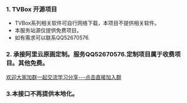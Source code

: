 ### 1. TVBox 开源项目  
- TVBox系列相关软件可自行网络下载，本项目不提供相关软件。  
- 本服务站源仅提供免费项目。
- 如有需求可以联系QQ52670576.

### 2. 承接阿里云原画定制。服务QQ52670576.定制项目属于收费项目。其他免费。
[欢迎大家加群一起交流学习分享---点击直接加入群](https://qm.qq.com/cgi-bin/qm/qr?k=CdsCdFmE9qO5dROu-mT_4PANEsp_VbkH&jump_from=webapi&authKey=uHbpJc785kr8fTzzPeK+aGxB/A6XC6rzUq/s0vYl1hs6BfgASso1qd3Xm7/S5yHK) 

### 3.本接口不再提供本地化。

